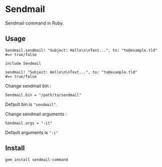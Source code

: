 # Sendmail

Sendmail command in Ruby.

## Usage

    Sendmail.sendmail! "Subject: Hello\n\nText...", to: "to@example.tld"
    #=> true/false
    
    include Sendmail
    
    sendmail! "Subject: Hello\n\nText...", to: "to@example.tld"
    #=> true/false

Change sendmail bin :

    Sendmail.bin = "/path/to/sendmail"

Default bin is `"sendmail"`.

Change sendmail arguments :

    Sendmail.args = "-it"

Default arguments is `"-i"`

## Install

    gem install sendmail-command
